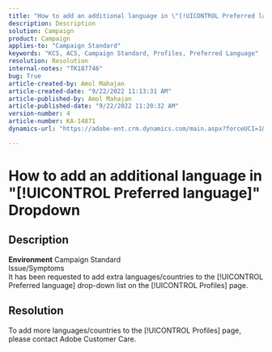 ```yaml
---
title: "How to add an additional language in \"[!UICONTROL Preferred language]\" Dropdown"
description: Description
solution: Campaign
product: Campaign
applies-to: "Campaign Standard"
keywords: "KCS, ACS, Campaign Standard, Profiles, Preferred Language"
resolution: Resolution
internal-notes: "TK187746"
bug: True
article-created-by: Amol Mahajan
article-created-date: "9/22/2022 11:13:31 AM"
article-published-by: Amol Mahajan
article-published-date: "9/22/2022 11:20:32 AM"
version-number: 4
article-number: KA-14871
dynamics-url: "https://adobe-ent.crm.dynamics.com/main.aspx?forceUCI=1&pagetype=entityrecord&etn=knowledgearticle&id=499d7f92-673a-ed11-9db0-002248086d3d"

---
```

# How to add an additional language in "[!UICONTROL Preferred language]" Dropdown

## Description

<b>Environment</b>
Campaign Standard
<br>Issue/Symptoms<br>
It has been requested to add extra languages/countries to the [!UICONTROL Preferred language] drop-down list on the [!UICONTROL Profiles] page.


## Resolution


To add more languages/countries to the [!UICONTROL Profiles] page, please contact Adobe Customer Care.

